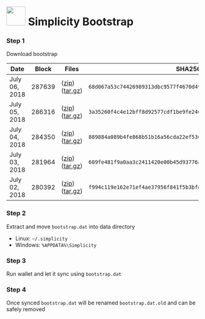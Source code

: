 # <img src="https://i.imgur.com/EVMMO6N.jpg" width="50"> Simplicity Bootstrap

### Step 1
Download bootstrap

| Date  | Block | Files | SHA256 |
| --- | --- | --- | --- |
| July 06, 2018 | 287639 | ([zip](https://transfer.sh/eP6f5/bootstrap.zip)) ([tar.gz](https://transfer.sh/bFzga/bootstrap.tar.gz)) | `68d067a53c74426989313dbc9577f4670d49b7db8a9ffde33d72c0690fa91d16` |
| July 05, 2018 | 286316 | ([zip](https://transfer.sh/zVOHx/bootstrap.zip)) ([tar.gz](https://transfer.sh/8psJT/bootstrap.tar.gz)) | `3a35260f4c4e12bff8d92577cdf1be9fe2467f6390eb66ea90989f4702200b21` |
| July 04, 2018 | 284350 | ([zip](https://transfer.sh/6yps9/bootstrap.zip)) ([tar.gz](https://transfer.sh/efrEa/bootstrap.tar.gz)) | `889884a089b4fe868b51b16a56cda22ef536a5eeb056ec424fffcb9d807ebe53` |
| July 03, 2018 | 281964 | ([zip](https://transfer.sh/7Zpgp/bootstrap.zip)) ([tar.gz](https://transfer.sh/4Y5Gd/bootstrap.tar.gz)) | `609fe481f9a0aa3c2411420e00b45d93776a3fa6af1c8da65df59334f70c56b8` |
| July 02, 2018 | 280392 | ([zip](https://transfer.sh/acOJE/bootstrap.zip)) ([tar.gz](https://transfer.sh/SUTzz/bootstrap.tar.gz)) | `f994c119e162e71ef4ae37956f841f5b3bfdac339c062c05694b1bb92b58c4f5` |

### Step 2
Extract and move `bootstrap.dat` into data directory

* Linux: `~/.simplicity`
* Windows: `%APPDATA%\Simplicity`

### Step 3
Run wallet and let it sync using `bootstrap.dat`

### Step 4
Once synced `bootstrap.dat` will be renamed `bootstrap.dat.old` and can be safely removed

